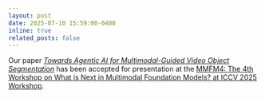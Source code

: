 ```yaml
---
layout: post
date: 2025-07-10 15:59:00-0400
inline: true
related_posts: false
---
```


Our paper <a href="" target="_blank"><em>Towards Agentic AI for Multimodal-Guided Video Object Segmentation</em></a> has been accepted for presentation at the <a href="https://sites.google.com/view/mmfm4thworkshop/home" target="_blank">MMFM4: The 4th Workshop on What is Next in Multimodal Foundation Models? at ICCV 2025 Workshop</a>.
